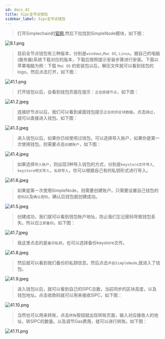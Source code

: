 ```yaml
---
id: docs_41
title: Sipc全节点钱包
sidebar_label: Sipc全节点钱包
---
```


> 打开Simplechain的[官网](https://www.simplechain.com),然后下拉找到SimpleNode模块，如下图：


![8.1.png](https://i.loli.net/2020/05/08/PTVEbyztCMnf2RS.png)


> 目前全节点钱包有三种版本，分别是`windows`,`Mac OS`, `Linux`。据自己的电脑(服务器)系统下载对应的版本，下载后按照提示安装步骤进行安装。下面以苹果电脑为例：下载 `Mac OS` 的安装包以后，解压文件就可以看到钱包的logo。然后点击打开，如下图：


![41.1.png](http://ww1.sinaimg.cn/large/007csy4ply1gf7503r8h0j31o01lsh82.jpg)


> 打开钱包以后，会看到钱包页面在提示：`正在链接节点`，如下图：


![41.2.jpeg](http://ww1.sinaimg.cn/large/007csy4ply1gf7503kdz0j30u00ty0ui.jpg)


> 连接好节点以后，我们可以看到桌面钱包提示`正在同步区块数据`。点击`跳过`，就可以直接进入钱包。如下图：


![41.3.jpeg](http://ww1.sinaimg.cn/large/007csy4ply1gf7503l1fjj30u20twq52.jpg)


> 进入钱包以后，如果你已经使用过钱包，可以选择导入账户，如果你是第一次使用钱包。则需要点击`创建账户`，如下图：


![41.4.jpeg](http://ww1.sinaimg.cn/large/007csy4ply1gf7503kealj30w20o275d.jpg)


> 如果选择`导入账户`，则出现3种导入钱包的方式，分别是`keystore文件导入`, `keystore明文导入`，`私钥导入`。你可以根据自己有的私钥形式进行导入。


![41.6.jpeg](http://ww1.sinaimg.cn/large/007csy4ply1gf752bh0zkj30vy0ns3zu.jpg)


> 如果是第一次使用SimpleNode，则需要创建账户。只需要设置自己钱包的`密码`以及`确认密码`，确认后钱包就创建成功。


![41.5.jpeg](http://ww1.sinaimg.cn/large/007csy4ply1gf7503ljo8j30w00nu3zr.jpg)


> 创建成功，我们就可以看到钱包账户地址，防止我们忘记密码导致钱包丢失。所以应`立即备份`。如下图：


![41.7.jpeg](http://ww1.sinaimg.cn/large/007csy4ply1gf752bhcchj30vy0nowfh.jpg)


> 我这里点击的是`备份私钥`，也可以选择备份keystore文件。


![41.8.jpeg](http://ww1.sinaimg.cn/large/007csy4ply1gf752bi7vsj30w00ny756.jpg)


> 然后就可以看到我们备份的私钥信息。然后点击`开启SimpleNode`,就进入了钱包。


![41.9.jpeg](http://ww1.sinaimg.cn/large/007csy4ply1gf752bimk2j30w00nwwfw.jpg)


> 进入钱包以后，就可以看到自己的SIPC总数，当前同步的区块高度，以及钱包地址。点击收款码就可以用来接收SIPC，如下图：


![41.10.png](http://ww1.sinaimg.cn/large/007csy4ply1gf752blr0rj31js110wjm.jpg)


> 当然也可以用来转账，点击`转账`按钮就出现转账页面，输入对应接收人的地址，转SIPC的数量。以及调节Gas费用，就可以进行转账。如下图：


![41.11.png](http://ww1.sinaimg.cn/large/007csy4ply1gf752bke0aj31js11042y.jpg)


